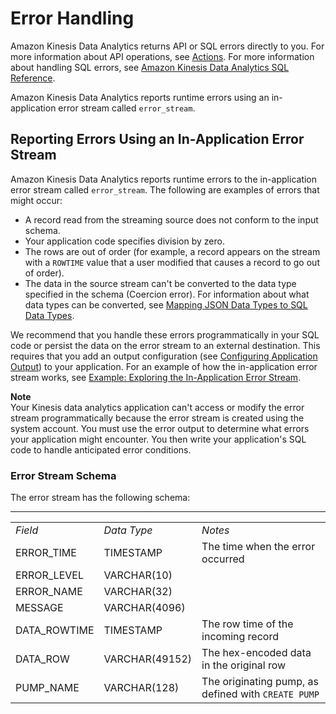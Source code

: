 # Error Handling<a name="error-handling"></a>

Amazon Kinesis Data Analytics returns API or SQL errors directly to you\. For more information about API operations, see [Actions](API_Operations.md)\. For more information about handling SQL errors, see [Amazon Kinesis Data Analytics SQL Reference](http://docs.aws.amazon.com/kinesisanalytics/latest/sqlref/analytics-sql-reference.html)\.

Amazon Kinesis Data Analytics reports runtime errors using an in\-application error stream called `error_stream`\. 

## Reporting Errors Using an In\-Application Error Stream<a name="error-handling-errorstream"></a>

Amazon Kinesis Data Analytics reports runtime errors to the in\-application error stream called `error_stream`\. The following are examples of errors that might occur:
+ A record read from the streaming source does not conform to the input schema\. 
+ Your application code specifies division by zero\. 
+ The rows are out of order \(for example, a record appears on the stream with a `ROWTIME` value that a user modified that causes a record to go out of order\)\.
+ The data in the source stream can't be converted to the data type specified in the schema \(Coercion error\)\. For information about what data types can be converted, see [Mapping JSON Data Types to SQL Data Types](sch-mapping.md#sch-mapping-datatypes)\.

We recommend that you handle these errors programmatically in your SQL code or persist the data on the error stream to an external destination\. This requires that you add an output configuration \(see [Configuring Application Output](how-it-works-output.md)\) to your application\. For an example of how the in\-application error stream works, see [Example: Exploring the In\-Application Error Stream](app-explore-error-stream.md)\.

**Note**  
Your Kinesis data analytics application can't access or modify the error stream programmatically because the error stream is created using the system account\. You must use the error output to determine what errors your application might encounter\. You then write your application's SQL code to handle anticipated error conditions\.

### Error Stream Schema<a name="error-handling-errorstream-schema"></a>

The error stream has the following schema:


****  

|  |  |  | 
| --- |--- |--- |
| *Field* | *Data Type* | *Notes* | 
| ERROR\_TIME | TIMESTAMP | The time when the error occurred | 
| ERROR\_LEVEL | VARCHAR\(10\) |  | 
| ERROR\_NAME | VARCHAR\(32\) |  | 
| MESSAGE | VARCHAR\(4096\) |  | 
| DATA\_ROWTIME | TIMESTAMP | The row time of the incoming record | 
| DATA\_ROW | VARCHAR\(49152\) | The hex\-encoded data in the original row | 
| PUMP\_NAME | VARCHAR\(128\) | The originating pump, as defined with `CREATE PUMP` | 